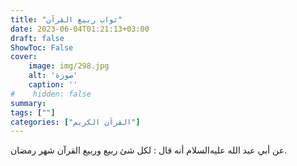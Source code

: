 ```yaml
---
title: "ثواب ربيع القرآن"
date: 2023-06-04T01:21:13+03:00
draft: false
ShowToc: False
cover:
    image: img/298.jpg
    alt: 'صورة'
    caption: ''
#    hidden: false
summary: 
tags: [""]
categories: ["القرآن الكريم"]
---
```

عن أبي عبد الله عليه‌السلام أنه قال : لكل
شئ ربيع وربيع القرآن شهر رمضان.

